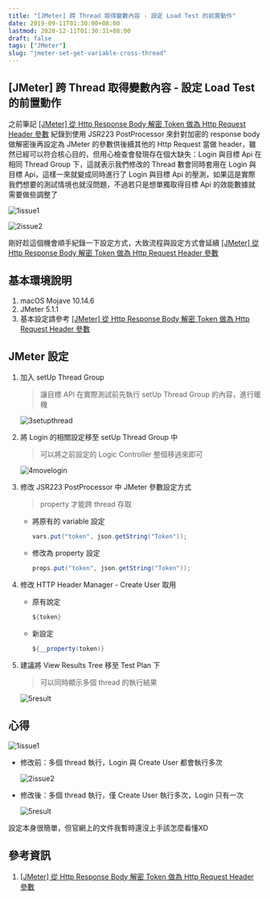 ```yaml
---
title: "[JMeter] 跨 Thread 取得變數內容 - 設定 Load Test 的前置動作"
date: 2019-09-11T01:30:00+08:00
lastmod: 2020-12-11T01:30:31+08:00
draft: false
tags: ["JMeter"]
slug: "jmeter-set-get-variable-cross-thread"
---
```


## [JMeter] 跨 Thread 取得變數內容 - 設定 Load Test 的前置動作

之前筆記 [[JMeter] 從 Http Response Body 解密 Token 做為 Http Request Header 參數](/jmeter-decrypt-to-parameter/) 紀錄到使用 JSR223 PostProcessor 來針對加密的 response body 做解密後再設定為 JMeter 的參數供後續其他的 Http Request 當做 header，雖然已經可以符合核心目的，但用心檢查會發現存在個大缺失：Login 與目標 Api 在相同 Thread Group 下，這就表示我們修改的 Thread 數會同時套用在 Login 與目標 Api，這樣一來就變成同時進行了 Login 與目標 Api 的壓測，如果這是實際我們想要的測試情境也就沒問題，不過若只是想單獨取得目標 Api 的效能數據就需要做些調整了

![1issue1](https://user-images.githubusercontent.com/3851540/64711506-48c8cb80-d4ec-11e9-8337-98a68d770855.png)

![2issue2](https://user-images.githubusercontent.com/3851540/64711507-48c8cb80-d4ec-11e9-88b7-58eb2a6f13a0.png)

剛好趁這個機會順手紀錄一下設定方式，大致流程與設定方式會延續 [[JMeter] 從 Http Response Body 解密 Token 做為 Http Request Header 參數](/jmeter-decrypt-to-parameter/)

## 基本環境說明

1. macOS Mojave 10.14.6
2. JMeter 5.1.1
3. 基本設定請參考 [[JMeter] 從 Http Response Body 解密 Token 做為 Http Request Header 參數](/jmeter-decrypt-to-parameter/)

## JMeter 設定

1. 加入 setUp Thread Group

    > 讓目標 API 在實際測試前先執行 setUp Thread Group 的內容，進行暖機

    ![3setupthread](https://user-images.githubusercontent.com/3851540/64711508-48c8cb80-d4ec-11e9-9421-f7fcdad45ec3.png)

2. 將 Login 的相關設定移至 setUp Thread Group 中

    > 可以將之前設定的 Logic Controller 整個移過來即可

    ![4movelogin](https://user-images.githubusercontent.com/3851540/64711509-48c8cb80-d4ec-11e9-9a8f-cb1984eb628c.png)

3. 修改 JSR223 PostProcessor 中 JMeter 參數設定方式

    > property 才能跨 thread 存取

    - 將原有的 variable 設定

        ```java
        vars.put("token", json.getString("Token"));
        ```

    - 修改為 property 設定

        ```java
        props.put("token", json.getString("Token"));
        ```

4. 修改 HTTP Header Manager - Create User 取用

    - 原有說定

        ```java
        ${token}
        ```

    - 新設定

        ```java
        ${__property(token)}
        ```

5. 建議將 View Results Tree 移至 Test Plan 下

    > 可以同時顯示多個 thread 的執行結果

    ![5result](https://user-images.githubusercontent.com/3851540/64711511-49616200-d4ec-11e9-8ccc-97594d3be5cd.png)

## 心得

![1issue1](https://user-images.githubusercontent.com/3851540/64711506-48c8cb80-d4ec-11e9-8337-98a68d770855.png)

- 修改前：多個 thread 執行，Login 與 Create User 都會執行多次

    ![2issue2](https://user-images.githubusercontent.com/3851540/64711507-48c8cb80-d4ec-11e9-88b7-58eb2a6f13a0.png)

- 修改後：多個 thread 執行，僅 Create User 執行多次，Login 只有一次

    ![5result](https://user-images.githubusercontent.com/3851540/64711511-49616200-d4ec-11e9-8ccc-97594d3be5cd.png)

設定本身很簡單，但官網上的文件我暫時還沒上手該怎麼看懂XD

## 參考資訊

1. [[JMeter] 從 Http Response Body 解密 Token 做為 Http Request Header 參數](/jmeter-decrypt-to-parameter/)

